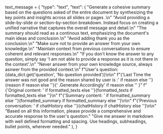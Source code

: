 text_message = {
            "type": "text",
            "text": (
                "Generate a cohesive summary based on the questions asked of the entire document by synthesizing the key points and insights across all slides or pages .\n"
                "Avoid providing a slide-by-slide or section-by-section breakdown. Instead focus on creating a unified narrative that captures the overall message and detail.\n"
                "The summary should read as a continous text, emphasizing the document's main ideas and conclusion.\n"
                "Avoid adding thank you as the conclusion.\n"
                "Make sure not to provide an answer from your own knowledge.\n"
                "Maintain context from previous conversations to ensure coherent and relevant responses.\n"
                "If you don't know the answer to any question, simply say 'I am not able to provide a response as it is not there in the context'.\n"
                "Never answer from your own knowledge source, always asnwer from the provided context.\n"
                f"User's question: {data_dict.get('question', 'No question provided')}\n\n"
                f"{'Last Time the answer was not good and the reason shared by user is :' if reason else ''}{reason if reason else ''}{' .Generate Accordingly' if reason else '' }"
                f"{'Original content: ' if formatted_texts else ''}{formatted_texts if formatted_texts else ''}\n"
                f"{'Summary content: ' if formatted_summary else ''}{formatted_summary if formatted_summary else ''}\n\n"
                f"{'Previous conversation: ' if chatHistory else ''}{chatHistory if chatHistory else ''}\n\n"
                "Based on all this information, please provide a comprehensive and accurate response to the user's question."
                "Give me answer in markdown with well defined formatting and spacing. Use headings, subheadings, bullet points, wherever needed."
            ),
        }
